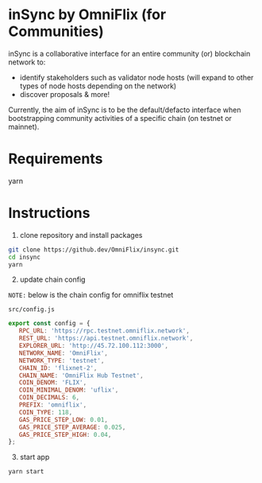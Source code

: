 inSync by OmniFlix (for Communities)
===

inSync is a collaborative interface for an entire community (or) blockchain network to:
- identify stakeholders such as validator node hosts (will expand to other types of node hosts depending on the network)
- discover proposals
& more!

Currently, the aim of inSync is to be the default/defacto interface when bootstrapping community activities of a specific chain (on testnet or mainnet).

# Requirements
 yarn

# Instructions 
  1. clone repository and install packages
  ```sh
  git clone https://github.dev/OmniFlix/insync.git
  cd insync
  yarn
  ```

 2. update chain config
  
  `NOTE:` below is the chain config for omniflix testnet
 
 `src/config.js`
 ```js
 export const config = {
    RPC_URL: 'https://rpc.testnet.omniflix.network',
    REST_URL: 'https://api.testnet.omniflix.network',
    EXPLORER_URL: 'http://45.72.100.112:3000',
    NETWORK_NAME: 'OmniFlix',
    NETWORK_TYPE: 'testnet',
    CHAIN_ID: 'flixnet-2',
    CHAIN_NAME: 'OmniFlix Hub Testnet',
    COIN_DENOM: 'FLIX',
    COIN_MINIMAL_DENOM: 'uflix',
    COIN_DECIMALS: 6,
    PREFIX: 'omniflix',
    COIN_TYPE: 118,
    GAS_PRICE_STEP_LOW: 0.01,
    GAS_PRICE_STEP_AVERAGE: 0.025,
    GAS_PRICE_STEP_HIGH: 0.04,
 };
 ```

 3. start app
 ```sh
 yarn start
 ```
